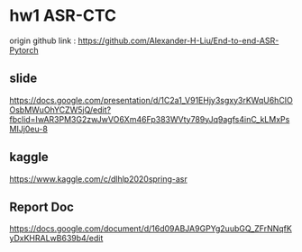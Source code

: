 # hw1 ASR-CTC

origin github link : https://github.com/Alexander-H-Liu/End-to-end-ASR-Pytorch

## slide 
https://docs.google.com/presentation/d/1C2a1_V91EHjy3sgxy3rKWqU6hCIOOsbMWuOhYCZW5jQ/edit?fbclid=IwAR3PM3G2zwJwVO6Xm46Fp383WVty789yJq9agfs4inC_kLMxPsMIJj0eu-8

## kaggle
https://www.kaggle.com/c/dlhlp2020spring-asr

## Report Doc
https://docs.google.com/document/d/16d09ABJA9GPYg2uubGQ_ZFrNNqfKyDxKHRALwB639b4/edit


